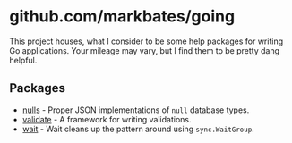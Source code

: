 # github.com/markbates/going

This project houses, what I consider to be some help packages for writing Go applications. Your mileage may vary, but I find them to be pretty dang helpful.

## Packages

* [nulls](http://github.com/markbates/going/nulls) - Proper JSON implementations of `null` database types.
* [validate](http://github.com/markbates/going/validate) - A framework for writing validations.
* [wait](http://github.com/markbates/going/wait) - Wait cleans up the pattern around using `sync.WaitGroup`.
